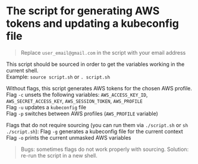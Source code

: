 # The script for generating AWS tokens and updating a kubeconfig file

> Replace `user_email@gmail.com` in the script with your email address<br>

This script should be sourced in order to get the variables working in the current shell.<br>
Example: `source script.sh` or `. script.sh`<br>

Without flags, this script generates AWS tokens for the chosen AWS profile.<br>
Flag `-c` unsets the following variables: `AWS_ACCESS_KEY_ID`, `AWS_SECRET_ACCESS_KEY`, `AWS_SESSION_TOKEN`, `AWS_PROFILE`<br>
Flag `-u` updates a `kubeconfig` file<br>
Flag `-p` switches between AWS profiles (`AWS_PROFILE` variable)<br>

Flags that do not require sourcing (you can run them via `./script.sh` or `sh ./script.sh`):
Flag `-g` generates a kubeconfig file for the current context<br>
Flag `-o` prints the current unmasked AWS variables<br>

> Bugs: sometimes flags do not work properly with sourcing. Solution: re-run the script in a new shell.<br>
